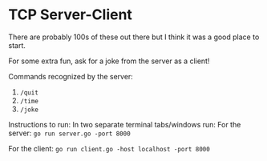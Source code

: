 # TCP Server-Client

There are probably 100s of these out there but I think it was a good place to start.

For some extra fun, ask for a joke from the server as a client!

Commands recognized by the server:
1. `/quit`
2. `/time`
3. `/joke`

Instructions to run:
In two separate terminal tabs/windows run:
For the server:
```go run server.go -port 8000```

For the client:
```go run client.go -host localhost -port 8000 ```